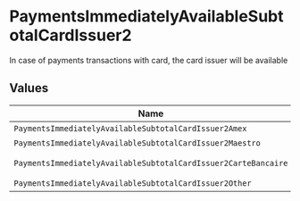 # PaymentsImmediatelyAvailableSubtotalCardIssuer2

In case of payments transactions with card, the card issuer will be available


## Values

| Name                                                           | Value                                                          |
| -------------------------------------------------------------- | -------------------------------------------------------------- |
| `PaymentsImmediatelyAvailableSubtotalCardIssuer2Amex`          | amex                                                           |
| `PaymentsImmediatelyAvailableSubtotalCardIssuer2Maestro`       | maestro                                                        |
| `PaymentsImmediatelyAvailableSubtotalCardIssuer2CarteBancaire` | carte-bancaire                                                 |
| `PaymentsImmediatelyAvailableSubtotalCardIssuer2Other`         | other                                                          |